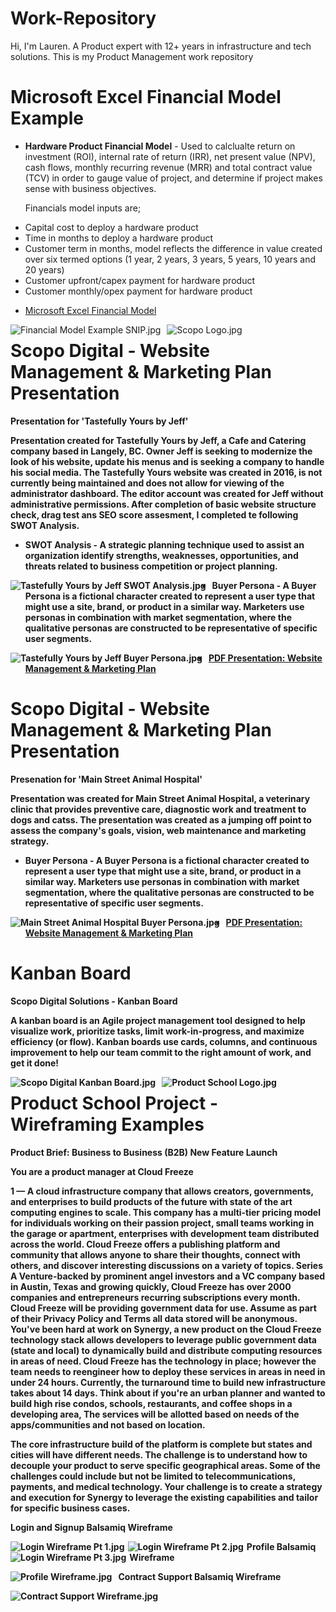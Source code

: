 # Work-Repository
Hi, I'm Lauren. A Product expert with 12+ years in infrastructure and tech solutions. This is my Product Management work repository

# Microsoft Excel Financial Model Example

* <b>Hardware Product Financial Model</b> - Used to calclualte return on investment (ROI), internal rate of return (IRR), net present value (NPV), cash flows, monthly recurring revenue (MRR) and total contract value (TCV) in order to gauge value of project, and determine if project makes sense with business objectives.

  Financials model inputs are;
- Capital cost to deploy a hardware product
- Time in months to deploy a hardware product
- Customer term in months, model reflects the difference in value created over six termed options (1 year, 2 years, 3 years, 5 years, 10 years and 20 years)
- Customer upfront/capex payment for hardware product
- Customer monthly/opex payment for hardware product

<UL><LI><a href="https://www.dropbox.com/s/0slmui1onjrkcrz/Financial%20Model%20Example.xlsx?dl=0">Microsoft Excel Financial Model</a>
</UL>
  
<img src="Financial Model Example SNIP.jpg"
     alt="Financial Model Example SNIP.jpg"
     style="float: left; margin-right: 10px;" />

<img src="Scopo Logo.jpg" 
     alt="Scopo Logo.jpg" 
     style="float: left; margin-right: 0.5px;" /> 

# Scopo Digital - Website Management & Marketing Plan Presentation

<b>Presentation for 'Tastefully Yours by Jeff'<b>

Presentation created for Tastefully Yours by Jeff, a Cafe and Catering company based in Langely, BC. Owner Jeff is seeking to modernize the look of his website, update his menus and is seeking a company to handle his social media. The Tastefully Yours website was created in 2016, is not currently being maintained and does not allow for viewing of the administrator dashboard. The editor account was created for Jeff without administrative permissions. After completion of basic website structure check, drag test ans SEO score assesment, I completed te following SWOT Analysis.

* <b>SWOT Analysis</b> - A strategic planning technique used to assist an organization identify strengths, weaknesses, opportunities, and threats related to business competition or project planning.

<img src="Tastefully Yours by Jeff SWOT Analysis.jpg"
     alt="Tastefully Yours by Jeff SWOT Analysis.jpg"
     style="float: left; margin-right: 10px;" />

* <b>Buyer Persona</b> - A Buyer Persona is a fictional character created to represent a user type that might use a site, brand, or product in a similar way. Marketers use personas in combination with  market segmentation, where the qualitative personas are constructed to be representative of specific user segments.
 
<img src="Tastefully Yours by Jeff Buyer Persona.jpg"
     alt="Tastefully Yours by Jeff Buyer Persona.jpg"
     style="float: left; margin-right: 10px;" />
     
<UL><LI><a href="Tastefully Yours by Jeff - Web Management & Marketing Plan Presentation.pdf">PDF Presentation: Website Management & Marketing Plan</a>
</UL>
    
# Scopo Digital - Website Management & Marketing Plan Presentation
<b>Presenation for 'Main Street Animal Hospital'<b>

Presentation was created for Main Street Animal Hospital, a veterinary clinic that provides preventive care, diagnostic work and treatment to dogs and catss. The presentation was created as a jumping off point to assess the company's goals, vision, web maintenance and marketing strategy.

* <b>Buyer Persona</b> - A Buyer Persona is a fictional character created to represent a user type that might use a site, brand, or product in a similar way. Marketers use personas in combination with  market segmentation, where the qualitative personas are constructed to be representative of specific user segments.
 
<img src="Main Street Animal Hospital Buyer Persona.jpg"
     alt="Main Street Animal Hospital Buyer Persona.jpg"
     style="float: left; margin-right: 10px;" />
     
<UL><LI><a href="Tastefully Yours by Jeff - Web Management & Marketing Plan Presentation.pdf">PDF Presentation: Website Management & Marketing Plan</a>
</UL>


# Kanban Board     
<b>Scopo Digital Solutions - Kanban Board<b>
  
A kanban board is an Agile project management tool designed to help visualize work, prioritize tasks, limit work-in-progress, and maximize efficiency (or flow). Kanban boards use cards, columns, and continuous improvement to help our team commit to the right amount of work, and get it done!
  
<img src="Scopo Trello SNIP.jpg"
     alt="Scopo Digital Kanban Board.jpg"
     style="float: left; margin-right: 10px;" />
     
     
<img src="Product School Logo.jpg" 
     alt="Product School Logo.jpg" 
     style="float: left; margin-right: 0.5px;" /> 
# Product School Project - Wireframing Examples

<b>Product Brief: Business to Business (B2B) New Feature Launch</b>
  
You are a product manager at Cloud Freeze

1 — A cloud infrastructure company that allows creators, governments, and enterprises to build products of the future with state of the art computing engines to scale. This company has a multi-tier pricing model for individuals working on their passion project, small teams working in the garage or apartment, enterprises with development team distributed across the world. Cloud Freeze offers a publishing platform and community that allows anyone to share their thoughts, connect with others, and discover interesting discussions on a variety of topics. Series A Venture-backed by prominent angel investors and a VC company based in Austin, Texas and growing quickly, Cloud Freeze has over 2000 companies and entrepreneurs recurring subscriptions every month. Cloud Freeze will be providing government data for use. Assume as part of their Privacy Policy and Terms all data stored will be anonymous. You've been hard at work on Synergy, a new product on the Cloud Freeze technology stack allows developers to leverage public government data (state and local) to dynamically build and distribute computing resources in areas of need. Cloud Freeze has the technology in place; however the team needs to reengineer how to deploy these services in areas in need in under 24 hours. Currently, the turnaround time to build new infrastructure takes about 14 days. Think about if you're an urban planner and wanted to build high rise condos, schools, restaurants, and coffee shops in a developing area, The services will be allotted based on needs of the apps/communities and not based on location.

The core infrastructure build of the platform is complete but states and cities will have different needs. The challenge is to understand how to decouple your product to serve specific geographical areas. Some of the challenges could include but not be limited to telecommunications, payments, and medical technology. Your challenge is to create a strategy and execution for Synergy to leverage the existing capabilities and tailor for specific business cases.

<b>Login and Signup Balsamiq Wireframe</b>

<img src="Login Wireframe Pt 1.jpg"
     alt="Login Wireframe Pt 1.jpg"
     style="float: left; margin-right: 5px;" />
<img src="Login Wireframe Pt 2.jpg"
     alt="Login Wireframe Pt 2.jpg"
     style="float: left; margin-right: 5px;" />
<img src="Login Wireframe Pt 3.jpg"
     alt="Login Wireframe Pt 3.jpg"
     style="float: left; margin-right: 5px;" />
     
<b>Profile Balsamiq Wireframe</b>

<img src="Profile Wireframe.jpg"
     alt="Profile Wireframe.jpg"
     style="float: left; margin-right: 10px;" />
     
<b>Contract Support Balsamiq Wireframe</b>

<img src="Contract Support Wireframe.jpg"
     alt="Contract Support Wireframe.jpg"
     style="float: left; margin-right: 10px;" />   
